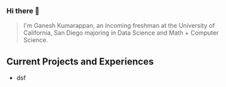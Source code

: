 ### Hi there 👋
> I'm Ganesh Kumarappan, an incoming freshman at the University of California, San Diego majoring in Data Science and Math + Computer Science.

## Current Projects and Experiences
- dsf
<!--
**ganeshkumar321/ganeshkumar321** is a ✨ _special_ ✨ repository because its `README.md` (this file) appears on your GitHub profile.

Here are some ideas to get you started:

- 🔭 I’m currently working on ...
- 🌱 I’m currently learning ...
- 👯 I’m looking to collaborate on ...
- 🤔 I’m looking for help with ...
- 💬 Ask me about ...
- 📫 How to reach me: ...
- 😄 Pronouns: ...
- ⚡ Fun fact: ...
-->
